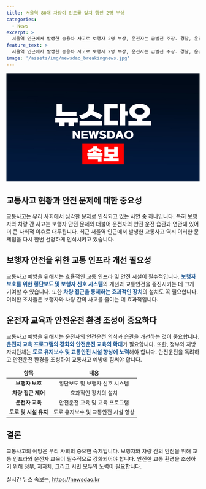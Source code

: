 ```yaml
---
title: 서울역 80대 차량이 인도를 덮쳐 행인 2명 부상
categories:
  - News
excerpt: >
  서울역 인근에서 발생한 승용차 사고로 보행자 2명 부상, 운전자는 급발진 주장. 경찰, 운전자를 치상 혐의로 입건 예정.
feature_text: >
  서울역 인근에서 발생한 승용차 사고로 보행자 2명 부상, 운전자는 급발진 주장. 경찰, 운전자를 치상 혐의로 입건 예정.
image: '/assets/img/newsdao_breakingnews.jpg'
---
```


<p><img src="/assets/img/newsdao_breakingnews.jpg" alt="pcversion 속보" /></p>

<h2 data-ke-size="size26">교통사고 현황과 안전 문제에 대한 중요성</h2>

<p data-ke-size="size16">교통사고는 우리 사회에서 심각한 문제로 인식되고 있는 사안 중 하나입니다. 특히 보행자와 차량 간 사고는 보행자 안전 문제와 더불어 운전자의 안전 운전 습관과 연관돼 있어 더 큰 사회적 이슈로 대두됩니다. 최근 서울역 인근에서 발생한 교통사고 역시 이러한 문제점을 다시 한번 선명하게 인식시키고 있습니다.</p>

<h2 data-ke-size="size26">보행자 안전을 위한 교통 인프라 개선 필요성</h2>

<p data-ke-size="size16">교통사고 예방을 위해서는 효율적인 교통 인프라 및 안전 시설이 필수적입니다. <b><span style="color: #1a5490;">보행자 보호를 위한 횡단보도 및 보행자 신호 시스템</span></b>의 개선과 교통안전을 증진시키는 데 크게 기여할 수 있습니다. 또한 <b><span style="color: #1a5490;">차량 접근을 통제하는 효과적인 장치</span></b>의 설치도 꼭 필요합니다. 이러한 조치들은 보행자와 차량 간의 사고를 줄이는 데 효과적입니다.</p>

<h2 data-ke-size="size26">운전자 교육과 안전운전 환경 조성이 중요하다</h2>

<p data-ke-size="size16">교통사고 예방을 위해서는 운전자의 안전운전 의식과 습관을 개선하는 것이 중요합니다. <b><span style="color: #1a5490;">운전자 교육 프로그램의 강화와 안전운전 교육의 확대</span></b>가 필요합니다. 또한, 정부와 지방자치단체는 <b><span style="color: #1a5490;">도로 유지보수 및 교통안전 시설 향상에 노력</span></b>해야 합니다. 안전운전을 독려하고 안전운전 환경을 조성하여 교통사고 예방에 힘써야 합니다.</p>

<table>
<thead>
<tr>
<td style="text-align: center; height: 17px;"><b>항목</b></td>
<td style="text-align: center; height: 17px;"><b>내용</b></td>
</tr>
</thead>
<tbody>
<tr>
<td style="text-align: center; height: 17px;"><b>보행자 보호</b></td>
<td style="text-align: center; height: 17px;">횡단보도 및 보행자 신호 시스템</td>
</tr>
<tr>
<td style="text-align: center; height: 17px;"><b>차량 접근 제어</b></td>
<td style="text-align: center; height: 17px;">효과적인 장치의 설치</td>
</tr>
<tr>
<td style="text-align: center; height: 17px;"><b>운전자 교육</b></td>
<td style="text-align: center; height: 17px;">안전운전 교육 및 교육 프로그램</td>
</tr>
<tr>
<td style="text-align: center; height: 17px;"><b>도로 및 시설 유지</b></td>
<td style="text-align: center; height: 17px;">도로 유지보수 및 교통안전 시설 향상</td>
</tr>
</tbody>
</table>

<h2 data-ke-size="size26">결론</h2>

<p data-ke-size="size16">교통사고의 예방은 우리 사회의 중요한 숙제입니다. 보행자와 차량 간의 안전을 위해 교통 인프라와 운전자 교육이 필수적으로 강화되어야 합니다. 안전한 교통 환경을 조성하기 위해 정부, 지자체, 그리고 시민 모두의 노력이 필요합니다.</p>
실시간 뉴스 속보는, <a href="https://newsdao.kr" rel="dofollow">https://newsdao.kr</a>


